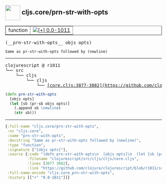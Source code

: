## <img width="48px" valign="middle" src="http://i.imgur.com/Hi20huC.png"> cljs.core/prn-str-with-opts

 <table border="1">
<tr>
<td>function</td>
<td><a href="https://github.com/cljsinfo/api-refs/tree/0.0-1011"><img valign="middle" alt="[+] 0.0-1011" src="https://img.shields.io/badge/+-0.0--1011-lightgrey.svg"></a> </td>
</tr>
</table>

 <samp>
(__prn-str-with-opts__ objs opts)<br>
</samp>

```
Same as pr-str-with-opts followed by (newline)
```

---

 <pre>
clojurescript @ r1011
└── src
    └── cljs
        └── cljs
            └── <ins>[core.cljs:3077-3082](https://github.com/clojure/clojurescript/blob/r1011/src/cljs/cljs/core.cljs#L3077-L3082)</ins>
</pre>

```clj
(defn prn-str-with-opts
  [objs opts]
  (let [sb (pr-sb objs opts)]
    (.append sb \newline)
    (str sb)))
```


---

```clj
{:full-name "cljs.core/prn-str-with-opts",
 :ns "cljs.core",
 :name "prn-str-with-opts",
 :docstring "Same as pr-str-with-opts followed by (newline)",
 :type "function",
 :signature ["[objs opts]"],
 :source {:code "(defn prn-str-with-opts\n  [objs opts]\n  (let [sb (pr-sb objs opts)]\n    (.append sb \\newline)\n    (str sb)))",
          :filename "clojurescript/src/cljs/cljs/core.cljs",
          :lines [3077 3082],
          :link "https://github.com/clojure/clojurescript/blob/r1011/src/cljs/cljs/core.cljs#L3077-L3082"},
 :full-name-encode "cljs.core_prn-str-with-opts",
 :history [["+" "0.0-1011"]]}

```
